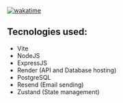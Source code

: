 [![wakatime](https://wakatime.com/badge/github/AlexPT2k22/PINT-SoftSkills.svg)](https://wakatime.com/badge/github/AlexPT2k22/PINT-SoftSkills)

## Tecnologies used:
- Vite
- NodeJS
- ExpressJS
- Render (API and Database hosting)
- PostgreSQL
- Resend (Email sending)
- Zustand (State management)